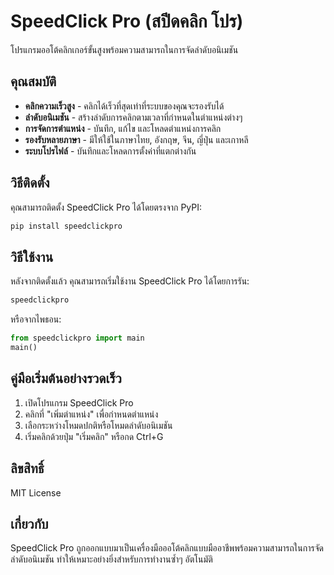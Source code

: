 # SpeedClick Pro (สปีดคลิก โปร)

โปรแกรมออโต้คลิกเกอร์ขั้นสูงพร้อมความสามารถในการจัดลำดับอนิเมชัน

## คุณสมบัติ

- **คลิกความเร็วสูง** - คลิกได้เร็วที่สุดเท่าที่ระบบของคุณจะรองรับได้
- **ลำดับอนิเมชัน** - สร้างลำดับการคลิกตามเวลาที่กำหนดในตำแหน่งต่างๆ
- **การจัดการตำแหน่ง** - บันทึก, แก้ไข และโหลดตำแหน่งการคลิก
- **รองรับหลายภาษา** - มีให้ใช้ในภาษาไทย, อังกฤษ, จีน, ญี่ปุ่น และเกาหลี
- **ระบบโปรไฟล์** - บันทึกและโหลดการตั้งค่าที่แตกต่างกัน

## วิธีติดตั้ง

คุณสามารถติดตั้ง SpeedClick Pro ได้โดยตรงจาก PyPI:

```bash
pip install speedclickpro
```

## วิธีใช้งาน

หลังจากติดตั้งแล้ว คุณสามารถเริ่มใช้งาน SpeedClick Pro ได้โดยการรัน:

```bash
speedclickpro
```

หรือจากไพธอน:

```python
from speedclickpro import main
main()
```

## คู่มือเริ่มต้นอย่างรวดเร็ว

1. เปิดโปรแกรม SpeedClick Pro
2. คลิกที่ "เพิ่มตำแหน่ง" เพื่อกำหนดตำแหน่ง
3. เลือกระหว่างโหมดปกติหรือโหมดลำดับอนิเมชัน
4. เริ่มคลิกด้วยปุ่ม "เริ่มคลิก" หรือกด Ctrl+G

## ลิขสิทธิ์

MIT License

## เกี่ยวกับ

SpeedClick Pro ถูกออกแบบมาเป็นเครื่องมือออโต้คลิกแบบมืออาชีพพร้อมความสามารถในการจัดลำดับอนิเมชัน ทำให้เหมาะอย่างยิ่งสำหรับการทำงานซ้ำๆ อัตโนมัติ
